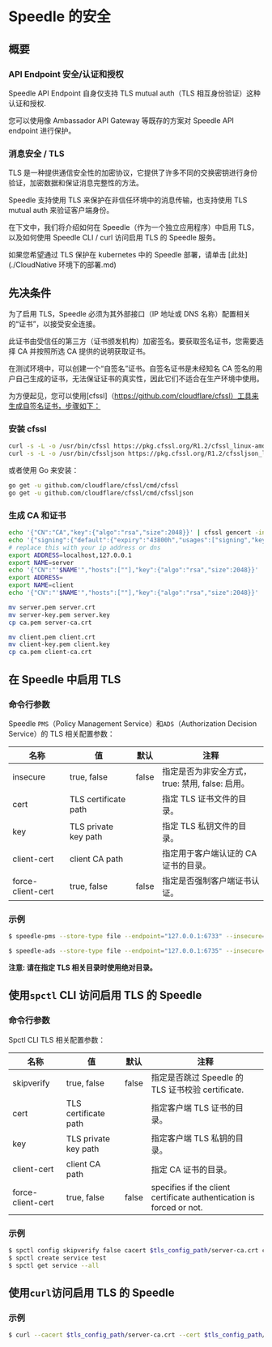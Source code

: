 # Speedle 的安全

## 概要

### API Endpoint 安全/认证和授权

Speedle API Endpoint 自身仅支持 TLS mutual auth（TLS 相互身份验证）这种认证和授权.

您可以使用像 Ambassador API Gateway 等既存的方案对 Speedle API endpoint 进行保护。

### 消息安全 / TLS

TLS 是一种提供通信安全性的加密协议，它提供了许多不同的交换密钥进行身份验证，加密数据和保证消息完整性的方法。

Speedle 支持使用 TLS 来保护在非信任环境中的消息传输，也支持使用 TLS mutual auth 来验证客户端身份。

在下文中，我们将介绍如何在 Speedle（作为一个独立应用程序）中启用 TLS，以及如何使用 Speedle CLI / curl 访问启用 TLS 的 Speedle 服务。

如果您希望通过 TLS 保护在 kubernetes 中的 Speedle 部署，请单击 [此处] (./CloudNative 环境下的部署.md)

## 先决条件

为了启用 TLS，Speedle 必须为其外部接口（IP 地址或 DNS 名称）配置相关的“证书”，以接受安全连接。

此证书由受信任的第三方（证书颁发机构）加密签名。要获取签名证书，您需要选择 CA 并按照所选 CA 提供的说明获取证书。

在测试环境中，可以创建一个“自签名”证书。自签名证书是未经知名 CA 签名的用户自己生成的证书，无法保证证书的真实性，因此它们不适合在生产环境中使用。

为方便起见，您可以使用[cfssl]（https://github.com/cloudflare/cfssl）工具来生成自签名证书，步骤如下：

### 安装 cfssl

```bash
curl -s -L -o /usr/bin/cfssl https://pkg.cfssl.org/R1.2/cfssl_linux-amd64
curl -s -L -o /usr/bin/cfssljson https://pkg.cfssl.org/R1.2/cfssljson_linux-amd64
```

或者使用 Go 来安装：

```bash
go get -u github.com/cloudflare/cfssl/cmd/cfssl
go get -u github.com/cloudflare/cfssl/cmd/cfssljson
```

### 生成 CA 和证书

```bash
echo '{"CN":"CA","key":{"algo":"rsa","size":2048}}' | cfssl gencert -initca - | cfssljson -bare ca -
echo '{"signing":{"default":{"expiry":"43800h","usages":["signing","key encipherment","server auth","client auth"]}}}' > ca-config.json
# replace this with your ip address or dns
export ADDRESS=localhost,127.0.0.1
export NAME=server
echo '{"CN":"'$NAME'","hosts":[""],"key":{"algo":"rsa","size":2048}}' | cfssl gencert -config=ca-config.json -ca=ca.pem -ca-key=ca-key.pem -hostname="$ADDRESS" - | cfssljson -bare $NAME
export ADDRESS=
export NAME=client
echo '{"CN":"'$NAME'","hosts":[""],"key":{"algo":"rsa","size":2048}}' | cfssl gencert -config=ca-config.json -ca=ca.pem -ca-key=ca-key.pem -hostname="$ADDRESS" - | cfssljson -bare $NAME

mv server.pem server.crt
mv server-key.pem server.key
cp ca.pem server-ca.crt

mv client.pem client.crt
mv client-key.pem client.key
cp ca.pem client-ca.crt
```

## 在 Speedle 中启用 TLS

### 命令行参数

Speedle `PMS`（Policy Management Service）和`ADS`（Authorization Decision Service）的 TLS 相关配置参数：

| 名称              | 值                   | 默认  | 注释                                             |
| ----------------- | -------------------- | ----- | ------------------------------------------------ |
| insecure          | true, false          | false | 指定是否为非安全方式， true: 禁用, false: 启用。 |
| cert              | TLS certificate path |       | 指定 TLS 证书文件的目录。                        |
| key               | TLS private key path |       | 指定 TLS 私钥文件的目录。                        |
| client-cert       | client CA path       |       | 指定用于客户端认证的 CA 证书的目录。             |
| force-client-cert | true, false          | false | 指定是否强制客户端证书认证。                     |

### 示例

```bash
$ speedle-pms --store-type file --endpoint="127.0.0.1:6733" --insecure=false --key=$tls_config_path/server.key --cert=$tls_config_path/server.crt --client-cert=$tls_config_path/client-ca.crt

$ speedle-ads --store-type file --endpoint="127.0.0.1:6735" --insecure=false --force-client-cert=true --key=$tls_config_path/server.key --cert=$tls_config_path/server.crt --client-cert=$tls_config_path/client-ca.crt
```

**注意: 请在指定 TLS 相关目录时使用绝对目录。**

## 使用`spctl` CLI 访问启用 TLS 的 Speedle

### 命令行参数

Spctl CLI TLS 相关配置参数：

| 名称              | 值                   | 默认  | 注释                                                                 |
| ----------------- | -------------------- | ----- | -------------------------------------------------------------------- |
| skipverify        | true, false          | false | 指定是否跳过 Speedle 的 TLS 证书校验 certificate.                    |
| cert              | TLS certificate path |       | 指定客户端 TLS 证书的目录。                                          |
| key               | TLS private key path |       | 指定客户端 TLS 私钥的目录。                                          |
| client-cert       | client CA path       |       | 指定 CA 证书的目录。                                                 |
| force-client-cert | true, false          | false | specifies if the client certificate authentication is forced or not. |

### 示例

```bash
$ spctl config skipverify false cacert $tls_config_path/server-ca.crt cert $tls_config_path/client.crt key $tls_config_path/client.key pms-endpoint "https://localhost:6733/policy-mgmt/v1/"
$ spctl create service test
$ spctl get service --all
```

## 使用`curl`访问启用 TLS 的 Speedle

### 示例

```bash
$ curl --cacert $tls_config_path/server-ca.crt --cert $tls_config_path/client.crt --key $tls_config_path/client.key https://localhost:6733/policy-mgmt/v1/service
```
